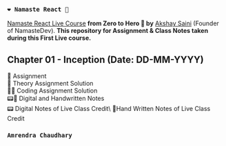 ### `❤️ Namaste React 🙏`

[Namaste React Live Course](https://www.linkedin.com/in/akshaymarch7/) **from Zero to Hero 🚀 by** [Akshay Saini](https://www.linkedin.com/in/akshaymarch7/) (Founder of NamasteDev). **This repository for Assignment & Class Notes taken during this First Live course.**

## Chapter 01 - Inception (Date: DD-MM-YYYY)

📘 Assignment\
📖 Theory Assignment Solution\
👨‍💻 Coding Assignment Solution\
📟📝 Digital and Handwritten Notes\
📟 Digital Notes of Live Class Credit\ 
📝Hand Written Notes of Live Class Credit


### `Amrendra Chaudhary`

